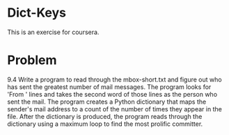 # Dict-Keys
This is an exercise for coursera. 
# Problem
9.4 Write a program to read through the mbox-short.txt and figure out who has sent the greatest number of mail messages. The program looks for 'From ' lines and takes the second word of those lines as the person who sent the mail. The program creates a Python dictionary that maps the sender's mail address to a count of the number of times they appear in the file. After the dictionary is produced, the program reads through the dictionary using a maximum loop to find the most prolific committer.
